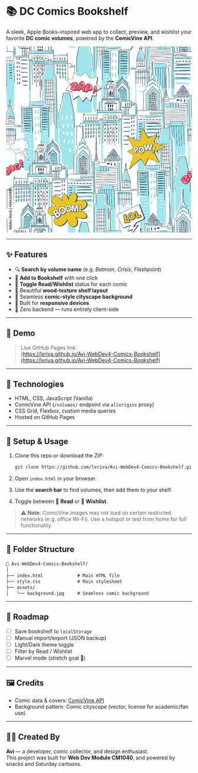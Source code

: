 # 📚 DC Comics Bookshelf

A sleek, Apple Books–inspired web app to collect, preview, and wishlist your favorite **DC comic volumes**, powered by the **ComicVine API**.

![screenshot](assets/background.jpg)

---

## ✨ Features

- 🔍 **Search by volume name** (e.g. *Batman*, *Crisis*, *Flashpoint*)
- 📖 **Add to Bookshelf** with one click
- 🌟 **Toggle Read/Wishlist** status for each comic
- 🧱 Beautiful **wood-texture shelf layout**
- 🎨 Seamless **comic-style cityscape background**
- 🔄 Built for **responsive devices**
- 🧠 Zero backend — runs entirely client-side

---

## 🚀 Demo

> Live GitHub Pages link:  
[https://lxriva.github.io/Avi-WebDev4-Comics-Bookshelf](https://lxriva.github.io/Avi-WebDev4-Comics-Bookshelf)

---

## 🧰 Technologies

- HTML, CSS, JavaScript (Vanilla)
- ComicVine API (`/volumes/` endpoint via `allorigins` proxy)
- CSS Grid, Flexbox, custom media queries
- Hosted on GitHub Pages

---

## 🔑 Setup & Usage

1. Clone this repo or download the ZIP:
   ```bash
   git clone https://github.com/lxriva/Avi-WebDev4-Comics-Bookshelf.git
   ```

2. Open `index.html` in your browser.

3. Use the **search bar** to find volumes, then add them to your shelf.

4. Toggle between 📖 **Read** or 🌟 **Wishlist**.

> ⚠️ **Note**: ComicVine images may not load on certain restricted networks (e.g. office Wi-Fi). Use a hotspot or test from home for full functionality.

---

## 📂 Folder Structure

```
📁 Avi-WebDev4-Comics-Bookshelf/
│
├── index.html             # Main HTML file
├── style.css              # Main stylesheet
├── assets/
│   └── background.jpg     # Seamless comic background
```

---

## 📌 Roadmap

- [ ] Save bookshelf to `localStorage`
- [ ] Manual import/export (JSON backup)
- [ ] Light/Dark theme toggle
- [ ] Filter by Read / Wishlist
- [ ] Marvel mode (stretch goal 👀)

---

## 🖼️ Credits

- Comic data & covers: [ComicVine API](https://comicvine.gamespot.com/api/)
- Background pattern: Comic cityscape (vector, license for academic/fan use)

---

## 👨‍💻 Created By

**Avi** — a developer, comic collector, and design enthusiast.  
This project was built for **Web Dev Module CM1040**, and powered by snacks and Saturday cartoons.
